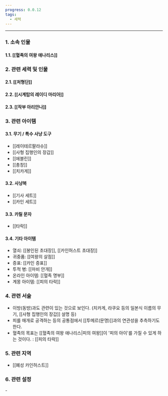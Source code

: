 ```yaml
---
progress: 0.0.12
tags:
  - 세력
---
```

---
### 1. 소속 인물
#### 1.1. [[혈족의 여왕 애나리스]]

### 2. 관련 세력 및 인물
#### 2.1. [[처형단]]
#### 2.2. [[시계탑의 레이디 마리아]]
#### 2.3. [[작부 아리안나]]

### 3. 관련 아이템
#### 3.1. 무기 / 특수 사냥 도구
- [[레이테르팔라슈]]
- [[사형 집행인의 장갑]]
- [[에블린]]
- [[총창]]
- [[치카게]]
#### 3.2. 사냥복 
- [[기사 세트]]
- [[카인 세트]]
#### 3.3. 카릴 문자
- [[타락]]
#### 3.4. 기타 아이템
- 열쇠: [[봉인된 초대장]], [[카인허스트 초대장]]
- 귀중품: [[여왕의 살점]]
- 증표: [[카인 증표]]
- 투척 병: [[마비 안개]]
- 온라인 아이템: [[혈족 명부]]
- 계몽 아이템: [[피의 타락]]

### 4. 관련 서술
- 이방(동방)과도 관련이 있는 것으로 보인다. (치카게, 라쿠요 등의 일본식 이름의 무기, [[사형 집행인의 장갑]] 설명 등)
- 피를 매개로 공격하는 등의 공통점에서 [[투메르(문명)]]과의 연관성을 추측하기도 한다.
- 혈족의 목표는 [[혈족의 여왕 애나리스|피의 여왕]]이 '피의 아이'를 가질 수 있게 하는 것이다. : [[피의 타락]]
### 5. 관련 지역
- [[폐성 카인허스트]]
### 6. 관련 설정
\-
